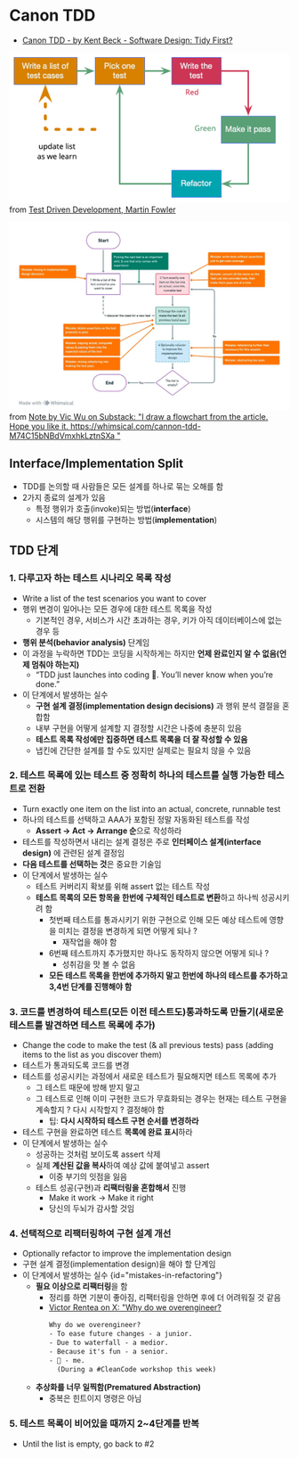 # Canon TDD

- [Canon TDD - by Kent Beck - Software Design: Tidy First?](https://tidyfirst.substack.com/p/canon-tdd)

![canon-tdd-01.png](../images/canon-tdd-01.png)
from [Test Driven Development, Martin Fowler](https://martinfowler.com/bliki/TestDrivenDevelopment.html)

![canon-tdd-02.png](../images/canon-tdd-02.png)
from [Note by Vic Wu on Substack: "I draw a flowchart from the article. Hope you like it. https://whimsical.com/cannon-tdd-M74C15bNBdVmxhkLztnSXa "](https://substack.com/@vicwu/note/c-45235322?r=jumsj)

## Interface/Implementation Split

- TDD를 논의할 때 사람들은 모든 설계를 하나로 묶는 오해를 함
- 2가지 종료의 설계가 있음
    - 특정 행위가 호출(invoke)되는 방법(**interface**)
    - 시스템의 해당 행위를 구현하는 방법(**implementation**)

## TDD 단계

### 1. 다루고자 하는 테스트 시나리오 목록 작성

- Write a list of the test scenarios you want to cover
- 행위 변경이 일어나는 모든 경우에 대한 테스트 목록을 작성
  - 기본적인 경우, 서비스가 시간 초과하는 경우, 키가 아직 데이터베이스에 없는 경우 등
- **행위 분석(behavior analysis)** 단계임
- 이 과정을 누락하면 TDD는 코딩을 시작하게는 하지만 **언제 완료인지 알 수 없음(언제 멈춰야 하는지)**
  - “TDD just launches into coding 🚀. You’ll never know when you’re done.”
- 이 단계에서 발생하는 실수
  - **구현 설계 결정(implementation design decisions)** 과 행위 분석 결절을 혼합함
  - 내부 구현을 어떻게 설계할 지 결정할 시간은 나중에 충분히 있음
  - **테스트 목록 작성에만 집중하면 테스트 목록을 더 잘 작성할 수 있음**
  - 냅킨에 간단한 설계를 할 수도 있지만 실제로는 필요치 않을 수 있음

### 2. 테스트 목록에 있는 테스트 중 정확히 하나의 테스트를 실행 가능한 테스트로 전환
- Turn exactly one item on the list into an actual, concrete, runnable test
- 하나의 테스트를 선택하고 AAA가 포함된 정말 자동화된 테스트를 작성
  - **Assert → Act → Arrange 순**으로 작성하라
- 테스트를 작성하면서 내리는 설계 결정은 주로 **인터페이스 설계(interface design)** 에 관련된 설계 결정임
- **다음 테스트를 선택하는 것**은 중요한 기술임
- 이 단계에서 발생하는 실수
  - 테스트 커버리지 확보를 위해 assert 없는 테스트 작성
  - **테스트 목록의 모든 항목을 한번에 구체적인 테스트로 변환**하고 하나씩 성공시키려 함
    - 첫번째 테스트를 통과시키기 위한 구현으로 인해 모든 예상 테스트에 영향을 미치는 결정을 변경하게 되면 어떻게 되나 ?
      - 재작업을 해야 함
    - 6번째 테스트까지 추가했지만 하나도 동작하지 않으면 어떻게 되나 ?
      - 성취감을 맛 볼 수 없음
    - **모든 테스트 목록을 한번에 추가하지 말고 한번에 하나의 테스트를 추가하고 3,4번 단계를 진행해야 함**

### 3. 코드를 변경하여 테스트(모든 이전 테스트도)통과하도록 만들기(새로운 테스트를 발견하면 테스트 목록에 추가)
- Change the code to make the test (& all previous tests) pass (adding items to the list as you discover them)
- 테스트가 통과되도록 코드를 변경
- 테스트를 성공시키는 과정에서 새로운 테스트가 필요해지면 테스트 목록에 추가
  - 그 테스트 때문에 방해 받지 말고
  - 그 테스트로 인해 이미 구현한 코드가 무효화되는 경우는 현재는 테스트 구현을 계속할지 ? 다시 시작할지 ? 결정해야 함
    - 팁: **다시 시작하되 테스트 구현 순서를 변경하라**
- 테스트 구현을 완료하면 테스트 **목록에 완료 표시**하라
- 이 단계에서 발생하는 실수
    - 성공하는 것처럼 보이도록 assert 삭제
    - 실제 **계산된 값을 복사**하여 예상 값에 붙여넣고 assert
        - 이중 부기의 잇점을 잃음
    - 테스트 성공(구현)과 **리팩터링을 혼합해서** 진행
        - Make it work → Make it right
        - 당신의 두뇌가 감사할 것임

### 4. 선택적으로 리팩터링하여 구현 설계 개선
- Optionally refactor to improve the implementation design
- 구현 설계 결정(implementation design)을 해야 할 단계임
- 이 단계에서 발생하는 실수 {id="mistakes-in-refactoring"}
    - **필요 이상으로 리팩터링**을 함
      - 정리를 하면 기분이 좋아짐, 리팩터링을 안하면 후에 더 어려워질 것 같음
      - [Victor Rentea on X: "Why do we overengineer?](https://twitter.com/victorrentea/status/1754095752773537985)
        ```
        Why do we overengineer?
        - To ease future changes - a junior.
        - Due to waterfall - a medior.
        - Because it's fun - a senior.
        - 🤣 - me.
          (During a #CleanCode workshop this week)
        ```
    - **추상화를 너무 일찍함(Prematured Abstraction)**
      - 중복은 힌트이지 명령은 아님

### 5. 테스트 목록이 비어있을 때까지 2~4단계를 반복
- Until the list is empty, go back to #2